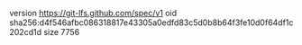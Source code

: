 version https://git-lfs.github.com/spec/v1
oid sha256:d4f546afbc086318817e43305a0edfd83c5d0b8b64f3fe10d0f64df1c202cd1d
size 7756
